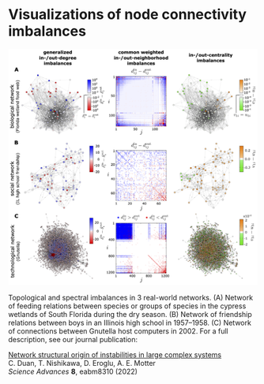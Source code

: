 # Visualizations of node connectivity imbalances

![vis_imbalances_networks.png](vis_imbalances_networks.png)

Topological and spectral imbalances in 3 real-world networks. (A) Network of feeding relations between species or groups of species in the cypress wetlands of South Florida during the dry season. (B) Network of friendship relations between boys in an Illinois high school in 1957–1958. (C) Network of connections between Gnutella host computers in 2002. For a full description, see our journal publication:

[Network structural origin of instabilities in large complex systems](https://doi.org/10.1126/sciadv.abm8310)<br>
C. Duan, T. Nishikawa, D. Eroglu, A. E. Motter<br>
_Science Advances_ **8**, eabm8310 (2022)
